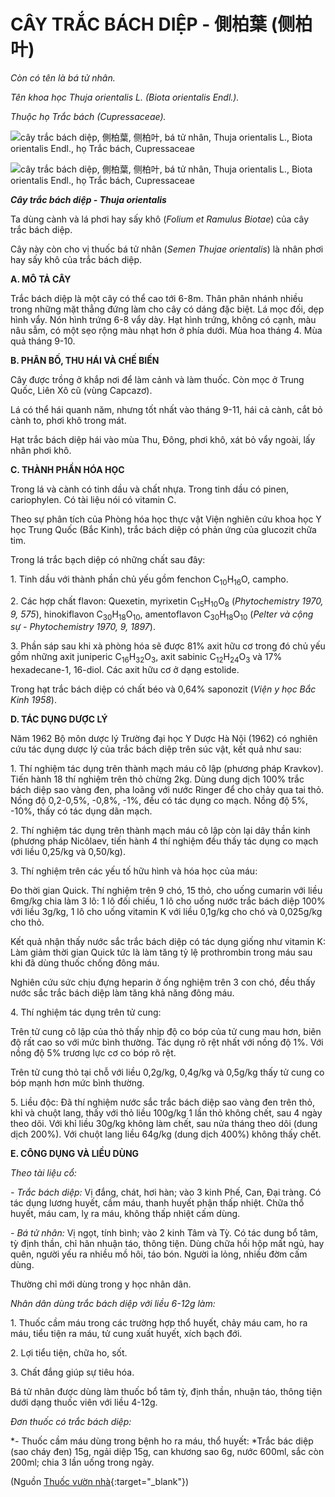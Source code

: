 # CÂY TRẮC BÁCH DIỆP - 側柏葉 (侧柏叶)

*Còn có tên là bá tử nhân.*

*Tên khoa học Thuja orientalis L. (Biota orientalis Endl.).*

*Thuộc họ Trắc bách (Cupressaceae).*

![cây trắc bách diệp, 側柏葉, 侧柏叶, bá tử nhân, Thuja orientalis L., Biota orientalis Endl., họ Trắc bách, Cupressaceae](/imgs/caythuoc/dtl/cay-trac-bach-diep.jpg)

![cây trắc bách diệp, 側柏葉, 侧柏叶, bá tử nhân, Thuja orientalis L., Biota orientalis Endl., họ Trắc bách, Cupressaceae](/imgs/caythuoc/dtl/cay-trac-bach-diep-2.jpg)

***Cây trắc bách diệp - Thuja orientalis***

Ta dùng cành và lá phơi hay sấy khô (*Folium et Ramulus Biotae*) của cây trắc bách diệp.

Cây này còn cho vị thuốc bá tử nhân (*Semen Thujae orientalis*) là nhân phơi hay sấy khô của trắc bách diệp.

**A. MÔ TẢ CÂY**

Trắc bách diệp là một cây có thể cao tới 6-8m. Thân phân nhánh nhiều trong những mặt thẳng đứng làm cho cây có dáng đặc biệt. Lá mọc đối, dẹp hình vẩy. Nón hình trứng 6-8 vẩy dày. Hạt hình trứng, không có cạnh, màu nâu sẫm, có một sẹo rộng màu nhạt hơn ở phía dưới. Mùa hoa tháng 4. Mùa quả tháng 9-10.

**B. PHÂN BỐ, THU HÁI VÀ CHẾ BIẾN**

Cây được trồng ở khắp nơi để làm cảnh và làm thuốc. Còn mọc ở Trung Quốc, Liên Xô cũ (vùng Capcazơ).

Lá có thể hái quanh năm, nhưng tốt nhất vào tháng 9-11, hái cả cành, cắt bỏ cành to, phơi khô trong mát.

Hạt trắc bách diệp hái vào mùa Thu, Đông, phơi khô, xát bỏ vẩy ngoài, lấy nhân phơi khô.

**C. THÀNH PHẦN HÓA HỌC**

Trong lá và cành có tinh dầu và chất nhựa. Trong tinh dầu có pinen, cariophylen. Có tài liệu nói có vitamin C.

Theo sự phân tích của Phòng hóa học thực vật Viện nghiên cứu khoa học Y học Trung Quốc (Bắc Kinh), trắc bách diệp có phản ứng của glucozit chữa tim.

Trong lá trắc bạch diệp có những chất sau đây:

1\. Tinh dầu với thành phần chủ yếu gồm fenchon C<sub>10</sub>H<sub>16</sub>O, campho.

2\. Các hợp chất flavon: Quexetin, myrixetin C<sub>15</sub>H<sub>10</sub>O<sub>8</sub> (*Phytochemistry 1970, 9, 575*), hinokiflavon C<sub>30</sub>H<sub>18</sub>O<sub>10</sub>, amentoflavon C<sub>30</sub>H<sub>18</sub>O<sub>10</sub> (*Pelter và cộng sự - Phytochemistry 1970, 9, 1897*).

3\. Phần sáp sau khi xà phòng hóa sẽ được 81% axit hữu cơ trong đó chủ yếu gồm những axit juniperic C<sub>16</sub>H<sub>32</sub>O<sub>3</sub>, axit sabinic C<sub>12</sub>H<sub>24</sub>O<sub>3</sub> và 17% hexadecane-1, 16-diol. Các axit hữu cơ ở dạng estolide.

Trong hạt trắc bách diệp có chất béo và 0,64% saponozit (*Viện y học Bắc Kinh 1958*).

**D. TÁC DỤNG DƯỢC LÝ**

Năm 1962 Bộ môn dược lý Trường đại học Y Dược Hà Nội (1962) có nghiên cứu tác dụng dược lý của trắc bách diệp trên súc vật, kết quả như sau:

1\. Thí nghiệm tác dụng trên thành mạch máu cô lập (phương pháp Kravkov). Tiến hành 18 thí nghiệm trên thỏ chừng 2kg. Dùng dung dịch 100% trắc bách diệp sao vàng đen, pha loãng với nước Ringer để cho chảy qua tai thỏ. Nồng độ 0,2-0,5%, -0,8%, -1%, đều có tác dụng co mạch. Nồng độ 5%, -10%, thấy có tác dụng dãn mạch.

2\. Thí nghiệm tác dụng trên thành mạch máu cô lập còn lại dây thần kinh (phương pháp Nicôlaev, tiến hành 4 thí nghiệm đều thấy tác dụng co mạch với liều 0,25/kg và 0,50/kg).

3\. Thí nghiệm trên các yếu tố hữu hình và hóa học của máu:

Đo thời gian Quick. Thí nghiệm trên 9 chó, 15 thỏ, cho uống cumarin với liều 6mg/kg chia làm 3 lô: 1 lô đối chiếu, 1 lô cho uống nước trắc bách diệp 100% với liều 3g/kg, 1 lô cho uống vitamin K với liều 0,1g/kg cho chó và 0,025g/kg cho thỏ.

Kết quả nhận thấy nước sắc trắc bách diệp có tác dụng giống như vitamin K: Làm giảm thời gian Quick tức là làm tăng tỷ lệ prothrombin trong máu sau khi đã dùng thuốc chống đông máu.

Nghiên cứu sức chịu đựng heparin ở ống nghiệm trên 3 con chó, đều thấy nước sắc trắc bách diệp làm tăng khả năng đông máu.

4\. Thí nghiệm tác dụng trên tử cung:

Trên tử cung cô lập của thỏ thấy nhịp độ co bóp của tử cung mau hơn, biên độ rất cao so với mức bình thường. Tác dụng rõ rệt nhất với nồng độ 1%. Với nồng độ 5% trương lực cơ co bóp rõ rệt.

Trên tử cung thỏ tại chỗ với liều 0,2g/kg, 0,4g/kg và 0,5g/kg thấy tử cung co bóp mạnh hơn mức bình thường.

5\. Liều độc: Đã thí nghiệm nước sắc trắc bách diệp sao vàng đen trên thỏ, khỉ và chuột lang, thấy với thỏ liều 100g/kg 1 lần thỏ không chết, sau 4 ngày theo dõi. Với khỉ liều 30g/kg không làm chết, sau nửa tháng theo dõi (dung dịch 200%). Với chuột lang liều 64g/kg (dung dịch 400%) không thấy chết.

**E. CÔNG DỤNG VÀ LIỀU DÙNG**

*Theo tài liệu cổ:*

*- Trắc bách diệp:* Vị đắng, chát, hơi hàn; vào 3 kinh Phế, Can, Đại tràng. Có tác dụng lương huyết, cầm máu, thanh huyết phận thấp nhiệt. Chữa thổ huyết, máu cam, lỵ ra máu, không thấp nhiệt cấm dùng.

*- Bá tử nhân:* Vị ngọt, tính bình; vào 2 kinh Tâm và Tỳ. Có tác dung bổ tâm, tỳ định thần, chỉ hãn nhuận táo, thông tiện. Dùng chữa hồi hộp mất ngủ, hay quên, người yếu ra nhiều mồ hôi, táo bón. Người ỉa lỏng, nhiều đờm cấm dùng.

Thường chỉ mới dùng trong y học nhân dân.

*Nhân dân dùng trắc bách diệp với liều 6-12g làm:*

1\. Thuốc cầm máu trong các trường hợp thổ huyết, chảy máu cam, ho ra máu, tiểu tiện ra máu, tử cung xuất huyết, xích bạch đới.

2\. Lợi tiểu tiện, chữa ho, sốt.

3\. Chất đắng giúp sự tiêu hóa.

Bá tử nhân được dùng làm thuốc bổ tâm tỳ, định thần, nhuận táo, thông tiện dưới dạng thuốc viên với liều 4-12g.

*Đơn thuốc có trắc bách diệp:*

*- Thuốc cầm máu dùng trong bệnh ho ra máu, thổ huyết: *Trắc bác diệp (sao cháy đen) 15g, ngải diệp 15g, can khương sao 6g, nước 600ml, sắc còn 200ml; chia 3 lần uống trong ngày.


(Nguồn [Thuốc vườn nhà](http://thuocvuonnha.com){:target="_blank"})